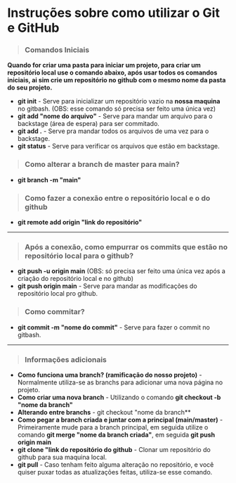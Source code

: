 # Instruções sobre como utilizar o Git e GitHub

> ### Comandos Iniciais

**Quando for criar uma pasta para iniciar um projeto, para criar um repositório local use o comando abaixo, após usar todos os comandos iniciais, ai sim crie um repositório no github com o mesmo nome da pasta do seu projeto.**

- **git init** - Serve para inicializar um repositório vazio na **nossa maquina** no gitbash.    (OBS: esse comando só precisa ser feito uma única vez)
- **git add "nome do arquivo"** - Serve para mandar um arquivo para o backstage (área de espera) para ser commitado.
- **git add .** - Serve pra mandar todos os arquivos de uma vez para o backstage.
- **git status** - Serve para verificar os arquivos que estão em backstage.

> ### Como alterar a branch de master para main?

- **git branch -m "main"**

> ### Como fazer a conexão entre o repositório local e o do github

- **git remote add origin "link do repositório"**

---

> ### Após a conexão, como empurrar os commits que estão no repositório local para o github?

- **git push -u origin main**   (OBS: só precisa ser feito uma única vez após a criação do repositório local e no github)
- **git push origin main** - Serve para mandar as modificações do repositório local pro github.

> ### Como commitar?

- **git commit -m "nome do commit"** - Serve para fazer o commit no gitbash.

---

> ### Informações adicionais

- **Como funciona uma branch? (ramificação do nosso projeto)** - Normalmente utiliza-se as branchs para adicionar uma nova página no projeto.
- **Como criar uma nova branch** - Utilizando o comando **git checkout -b "nome da branch"**
- **Alterando entre branchs** - git checkout "nome da branch**
- **Como pegar a branch criada e juntar com a principal (main/master)** - Primeiramente mude para a branch principal, em seguida utilize o comando **git merge "nome da branch criada"**, em seguida **git push origin main**
- **git clone "link do repositório do github** - Clonar um repositório do github para sua maquina local.
- **git pull** - Caso tenham feito alguma alteração no repositório, e você quiser puxar todas as atualizações feitas, utiliza-se esse comando.
